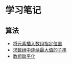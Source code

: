 # 学习笔记

## 算法

- [将元素插入数组指定位置](https://github.com/iloveplus/note/blob/master/insertTagInArray.md)
- [求数组中连续最大值的子串](https://github.com/iloveplus/note/blob/master/seqMaxSubArr.md)
- [数组扁平化](https://github.com/iloveplus/note/blob/master/flatArray.md)
